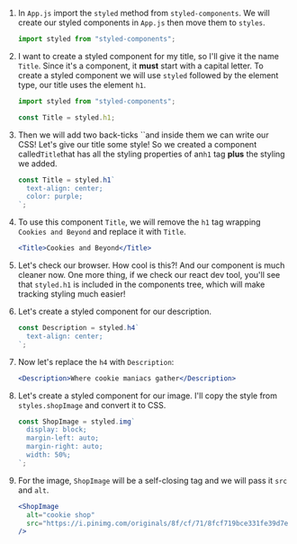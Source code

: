 1. In `App.js` import the `styled` method from `styled-components`. We will create our styled components in `App.js` then move them to `styles`.

   ```javascript
   import styled from "styled-components";
   ```

2. I want to create a styled component for my title, so I'll give it the name `Title`. Since it's a component, it **must** start with a capital letter. To create a styled component we will use `styled` followed by the element type, our title uses the element `h1`.

   ```javascript
   import styled from "styled-components";

   const Title = styled.h1;
   ```

3. Then we will add two back-ticks ``and inside them we can write our CSS! Let's give our title some style! So we created a component called`Title`that has all the styling properties of an`h1` tag **plus** the styling we added.

   ```javascript
   const Title = styled.h1`
     text-align: center;
     color: purple;
   `;
   ```

4. To use this component `Title`, we will remove the `h1` tag wrapping `Cookies and Beyond` and replace it with `Title`.

   ```jsx
   <Title>Cookies and Beyond</Title>
   ```

5. Let's check our browser. How cool is this?! And our component is much cleaner now. One more thing, if we check our react dev tool, you'll see that `styled.h1` is included in the components tree, which will make tracking styling much easier!

6. Let's create a styled component for our description.

   ```javascript
   const Description = styled.h4`
     text-align: center;
   `;
   ```

7. Now let's replace the `h4` with `Description`:

   ```jsx
   <Description>Where cookie maniacs gather</Description>
   ```

8. Let's create a styled component for our image. I'll copy the style from `styles.shopImage` and convert it to CSS.

   ```javascript
   const ShopImage = styled.img`
     display: block;
     margin-left: auto;
     margin-right: auto;
     width: 50%;
   `;
   ```

9. For the image, `ShopImage` will be a self-closing tag and we will pass it `src` and `alt`.

   ```jsx
   <ShopImage
     alt="cookie shop"
     src="https://i.pinimg.com/originals/8f/cf/71/8fcf719bce331fe39d7e31ebf07349f3.jpg"
   />
   ```
